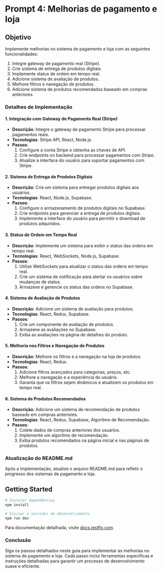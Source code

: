 # Prompt 4: Melhorias de pagamento e loja

## Objetivo
Implemente melhorias no sistema de pagamento e loja com as seguintes funcionalidades:
1. Integre gateway de pagamento real (Stripe).
2. Crie sistema de entrega de produtos digitais.
3. Implemente status de ordem em tempo real.
4. Adicione sistema de avaliação de produtos.
5. Melhore filtros e navegação de produtos.
6. Adicione sistema de produtos recomendados baseado em compras anteriores.

### Detalhes de Implementação

#### 1. Integração com Gateway de Pagamento Real (Stripe)
- **Descrição**: Integre o gateway de pagamento Stripe para processar pagamentos reais.
- **Tecnologias**: Stripe API, React, Node.js.
- **Passos**:
  1. Configure a conta Stripe e obtenha as chaves de API.
  2. Crie endpoints no backend para processar pagamentos com Stripe.
  3. Atualize a interface do usuário para suportar pagamentos com Stripe.

#### 2. Sistema de Entrega de Produtos Digitais
- **Descrição**: Crie um sistema para entregar produtos digitais aos usuários.
- **Tecnologias**: React, Node.js, Supabase.
- **Passos**:
  1. Configure o armazenamento de produtos digitais no Supabase.
  2. Crie endpoints para gerenciar a entrega de produtos digitais.
  3. Implemente a interface do usuário para permitir o download de produtos adquiridos.

#### 3. Status de Ordem em Tempo Real
- **Descrição**: Implemente um sistema para exibir o status das ordens em tempo real.
- **Tecnologias**: React, WebSockets, Node.js, Supabase.
- **Passos**:
  1. Utilize WebSockets para atualizar o status das ordens em tempo real.
  2. Crie um sistema de notificação para alertar os usuários sobre mudanças de status.
  3. Armazene e gerencie os status das ordens no Supabase.

#### 4. Sistema de Avaliação de Produtos
- **Descrição**: Adicione um sistema de avaliação para produtos.
- **Tecnologias**: React, Redux, Supabase.
- **Passos**:
  1. Crie um componente de avaliação de produtos.
  2. Armazene as avaliações no Supabase.
  3. Exiba as avaliações na página de detalhes do produto.

#### 5. Melhoria nos Filtros e Navegação de Produtos
- **Descrição**: Melhore os filtros e a navegação na loja de produtos.
- **Tecnologias**: React, Redux.
- **Passos**:
  1. Adicione filtros avançados para categorias, preços, etc.
  2. Melhore a navegação e a experiência do usuário.
  3. Garanta que os filtros sejam dinâmicos e atualizem os produtos em tempo real.

#### 6. Sistema de Produtos Recomendados
- **Descrição**: Adicione um sistema de recomendação de produtos baseado em compras anteriores.
- **Tecnologias**: React, Redux, Supabase, Algoritmo de Recomendação.
- **Passos**:
  1. Colete dados de compras anteriores dos usuários.
  2. Implemente um algoritmo de recomendação.
  3. Exiba produtos recomendados na página inicial e nas páginas de produtos.

### Atualização do README.md
Após a implementação, atualize o arquivo README.md para refletir o progresso dos sistemas de pagamento e loja.

## Getting Started
```bash
# Instalar dependências
npm install

# Iniciar o servidor de desenvolvimento
npm run dev
```

Para documentação detalhada, visite [docs.jestfly.com](https://docs.jestfly.com).

### Conclusão
Siga os passos detalhados neste guia para implementar as melhorias no sistema de pagamento e loja. Cada passo inclui ferramentas específicas e instruções detalhadas para garantir um processo de desenvolvimento suave e eficiente.